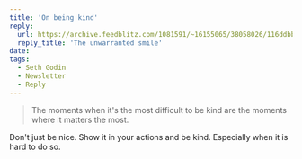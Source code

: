 ```yaml
---
title: 'On being kind'
reply:
  url: https://archive.feedblitz.com/1081591/~16155065/38058026/116ddbb89114042e5c8fb7712d59732d
  reply_title: 'The unwarranted smile'
date:
tags:
  - Seth Godin
  - Newsletter
  - Reply
---
```


> The moments when it's the most difficult to be kind are the moments where it matters the most.

Don't just be nice. Show it in your actions and be kind. Especially when it is hard to do so.
